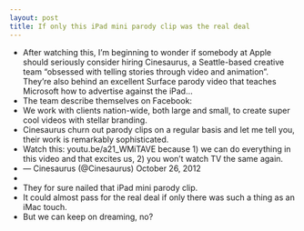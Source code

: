 ```yaml
---
layout: post
title: If only this iPad mini parody clip was the real deal
---
```

* After watching this, I’m beginning to wonder if somebody at Apple should seriously consider hiring Cinesaurus, a Seattle-based creative team “obsessed with telling stories through video and animation”. They’re also behind an excellent Surface parody video that teaches Microsoft how to advertise against the iPad…
* The team describe themselves on Facebook:
* We work with clients nation-wide, both large and small, to create super cool videos with stellar branding.
* Cinesaurus churn out parody clips on a regular basis and let me tell you, their work is remarkably sophisticated.
* Watch this: youtu.be/a21_WMiTAVE because 1) we can do everything in this video and that excites us, 2) you won’t watch TV the same again.
* — Cinesaurus (@Cinesaurus) October 26, 2012
*  
* They for sure nailed that iPad mini parody clip.
* It could almost pass for the real deal if only there was such a thing as an iMac touch.
* But we can keep on dreaming, no?

